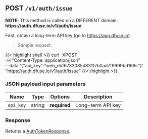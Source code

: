 ## <span class="post">POST</span> `/v1/auth/issue`

<aside class="note">
<strong>NOTE</strong>: This method is called on a DIFFERENT domain: <strong>https://auth.dfuse.io/v1/auth/issue</strong>
</aside>

First, obtain a long-term API key (go to https://app.dfuse.io).

> Sample request:

{{< highlight shell >}}
curl -XPOST \
     -H "Content-Type: application/json" \
     --data '{"api_key":"web_ebf6733085d83117b0ad7f9999bd169c"}' \
     "https://auth.dfuse.io/v1/auth/issue"
{{< /highlight >}}

### JSON payload input parameters

Name | Type | Options | Description
-----|------|---------|------------
`api_key` | string | **required** | Long-term API key

### Response

Returns a [AuthTokenResponse](#type-AuthTokenResponse).
